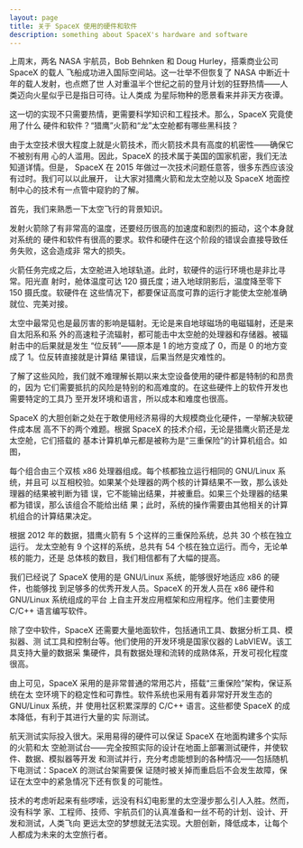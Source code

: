 ```yaml
---
layout: page
title: 关于 SpaceX 使用的硬件和软件
description: something about SpaceX's hardware and software
---
```



上周末，两名 NASA 宇航员，Bob Behnken 和 Doug Hurley，搭乘商业公司 SpaceX 的载人
飞船成功进入国际空间站。这一壮举不但恢复了 NASA 中断近十年的载人发射，也点燃了世
人对重温半个世纪之前的登月计划的狂野热情——人类迈向火星似乎已是指日可待。让人类成
为星际物种的愿景看来并非天方夜谭。

这一切的实现不只需要热情，更需要科学知识和工程技术。那么，SpaceX 究竟使用了什么
硬件和软件？“猎鹰”火箭和“龙”太空舱都有哪些黑科技？

由于太空技术很大程度上就是火箭技术，而火箭技术具有高度的机密性——确保它不被别有用
心的人滥用。因此，SpaceX 的技术属于美国的国家机密，我们无法知道详情。但是，
SpaceX 在 2015 年做过一次技术问题任意答，很多东西应该没有过时。我们可以以此展开，
让大家对猎鹰火箭和龙太空舱以及 SpaceX 地面控制中心的技术有一点管中窥豹的了解。

首先，我们来熟悉一下太空飞行的背景知识。

发射火箭除了有非常高的温度，还要经历很高的加速度和剧烈的振动，这个本身就对系统的
硬件和软件有很高的要求。软件和硬件在这个阶段的错误会直接导致任务失败，这会造成非
常大的损失。

火箭任务完成之后，太空舱进入地球轨道。此时，软硬件的运行环境也是非比寻常。阳光直
射时，舱体温度可达 120 摄氏度；进入地球阴影后，温度降至零下 150 摄氏度。软硬件在
这些情况下，都要保证高度可靠的运行才能使太空舱准确就位、完美对接。

太空中最常见也是最厉害的影响是辐射。无论是来自地球磁场的电磁辐射，还是来自太阳系和系
外的高速粒子流辐射，都可能击中太空舱的处理器和存储器。被辐射击中的后果就是发生
“位反转”——原本是 1 的地方变成了 0，而是 0 的地方变成了 1。位反转直接就是计算结
果错误，后果当然是灾难性的。

了解了这些风险，我们就不难理解长期以来太空设备使用的硬件都是特制的和昂贵的，因为
它们需要抵抗的风险是特别的和高难度的。在这些硬件上的软件开发也需要特定的工具乃
至开发环境和语言，所以成本和难度也很高。

SpaceX 的大胆创新之处在于敢使用经济易得的大规模商业化硬件，一举解决软硬件成本居
高不下的两个难题。根据 SpaceX 的技术介绍，无论是猎鹰火箭还是龙太空舱，它们搭载的
基本计算机单元都是被称为是“三重保险”的计算机组合。如图，

每个组合由三个双核 x86 处理器组成。每个核都独立运行相同的 GNU/Linux 系统，并且可
以互相校验。如果某个处理器的两个核的计算结果不一致，那么该处理器的结果被判断为错
误，它不能输出结果，并被重启。如果三个处理器的结果都为错误，那么该组合不能给出结
果；此时，系统的操作需要由其他相关的计算机组合的计算结果决定。

根据 2012 年的数据，猎鹰火箭有 5 个这样的三重保险系统，总共 30 个核在独立运行。
龙太空舱有 9 个这样的系统，总共有 54 个核在独立运行。而今，无论单核的能力，还是
总体核的数目，我们相信都有了大幅的提高。

我们已经说了 SpaceX 使用的是 GNU/Linux 系统，能够很好地适应 x86 的硬件，也能够找
到足够多的优秀开发人员。SpaceX 的开发人员在 x86 硬件和 GNU/Linux 系统组成的平台
上自主开发应用框架和应用程序。他们主要使用 C/C++ 语言编写软件。

除了空中软件，SpaceX 还需要大量地面软件，包括通讯工具、数据分析工具、模拟器、测
试工具和控制台等。他们使用的开发环境是国家仪器的 LabVIEW。该工具支持大量的数据采
集硬件，具有数据处理和流转的成熟体系，开发可视化程度很高。

由上可见，SpaceX 采用的是非常普通的常用芯片，搭载“三重保险”架构，保证系统在太
空环境下的稳定性和可靠性。软件系统也采用有着非常好开发生态的 GNU/Linux 系统，并
使用社区积累深厚的 C/C++ 语言。这些都使 SpaceX 的成本降低，有利于其进行大量的实
际测试。

航天测试实际投入很大。采用易得的硬件可以保证 SpaceX 在地面构建多个实际的火箭和太
空舱测试台——完全按照实际的设计在地面上部署测试硬件，并使软件、数据、模拟器等开发
和测试并行，充分考虑能想到的各种情况——包括随机下电测试：SpaceX 的测试台架需要保
证随时被关掉而重启后不会发生故障，保证在太空中的紧急情况下还有恢复的可能性。

技术的考虑听起来有些啰嗦，远没有科幻电影里的太空漫步那么引人入胜。然而，没有科学
家、工程师、技师、宇航员们的认真准备和一丝不苟的计划、设计、开发和测试，人类飞向
更远太空的梦想就无法实现。大胆创新，降低成本，让每个人都成为未来的太空旅行者。
